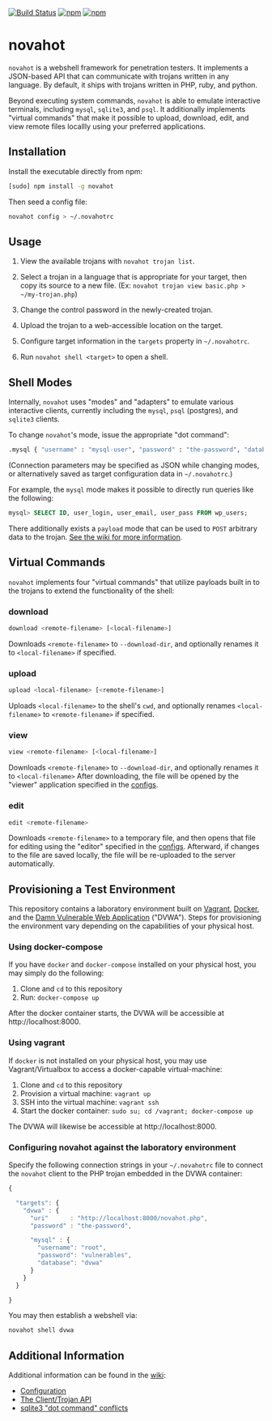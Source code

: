 [![Build Status](https://travis-ci.org/chrisallenlane/novahot.svg)](https://travis-ci.org/chrisallenlane/novahot)
[![npm](https://img.shields.io/npm/v/novahot.svg)]()
[![npm](https://img.shields.io/npm/dt/novahot.svg)]()


novahot
=======
`novahot` is a webshell framework for penetration testers. It implements a
JSON-based API that can communicate with trojans written in any language. By
default, it ships with trojans written in PHP, ruby, and python.

Beyond executing system commands, `novahot` is able to emulate interactive
terminals, including `mysql`, `sqlite3`, and `psql`. It additionally implements
"virtual commands" that make it possible to upload, download, edit, and view
remote files locallly using your preferred applications.


Installation
------------
Install the executable directly from npm:

```sh
[sudo] npm install -g novahot
```

Then seed a config file:

```sh
novahot config > ~/.novahotrc
```


Usage
-----
1. View the available trojans with `novahot trojan list`.

2. Select a trojan in a language that is appropriate for your target, then copy
   its source to a new file. (Ex: `novahot trojan view basic.php > ~/my-trojan.php`)

3. Change the control password in the newly-created trojan.

4. Upload the trojan to a web-accessible location on the target.

5. Configure target information in the `targets` property in `~/.novahotrc`.

6. Run `novahot shell <target>` to open a shell.


Shell Modes
-----------
Internally, `novahot` uses "modes" and "adapters" to emulate various
interactive clients, currently including the `mysql`, `psql` (postgres), and
`sqlite3` clients.

To change `novahot`'s mode, issue the appropriate "dot command":

```sh
.mysql { "username" : "mysql-user", "password" : "the-password", "database" : "the-database" }
```

(Connection parameters may be specified as JSON while changing modes, or
alternatively saved as target configuration data in `~/.novahotrc`.)

For example, the `mysql` mode makes it possible to directly run queries like
the following:

```sql
mysql> SELECT ID, user_login, user_email, user_pass FROM wp_users;
```

There additionally exists a `payload` mode that can be used to `POST` arbitrary
data to the trojan. [See the wiki for more information][payload-mode].


Virtual Commands
----------------
`novahot` implements four "virtual commands" that utilize payloads built in
to the trojans to extend the functionality of the shell:

### download ###
```sh
download <remote-filename> [<local-filename>]
```

Downloads `<remote-filename>` to `--download-dir`, and optionally renames it to
`<local-filename>` if specified.

### upload ###
```sh
upload <local-filename> [<remote-filename>]
```

Uploads `<local-filename>` to the shell's `cwd`, and optionally renames
`<local-filename>` to `<remote-filename>` if specified.

### view ###
```sh
view <remote-filename> [<local-filename>]
```

Downloads `<remote-filename>` to `--download-dir`, and optionally renames it to
`<local-filename>` After downloading, the file will be opened by the "viewer"
application specified in the [configs][configuration].

### edit ###
```sh
edit <remote-filename>
```

Downloads `<remote-filename>` to a temporary file, and then opens that file for
editing using the "editor" specified in the [configs][configuration].
Afterward, if changes to the file are saved locally, the file will be
re-uploaded to the server automatically.


Provisioning a Test Environment
-------------------------------
This repository contains a laboratory environment built on [Vagrant][],
[Docker][], and the [Damn Vulnerable Web Application][dvwa] ("DVWA").  Steps
for provisioning the environment vary depending on the capabilities of your
physical host.

### Using docker-compose ###
If you have `docker` and `docker-compose` installed on your physical host, you
may simply do the following:

1. Clone and `cd` to this repository
2. Run: `docker-compose up`

After the docker container starts, the DVWA will be accessible at
http://localhost:8000.

### Using vagrant ###
If `docker` is not installed on your physical host, you may use
Vagrant/Virtualbox to access a docker-capable virtual-machine:

1. Clone and `cd` to this repository
2. Provision a virtual machine: `vagrant up`
3. SSH into the virtual machine: `vagrant ssh`
4. Start the docker container: `sudo su; cd /vagrant; docker-compose up`

The DVWA will likewise be accessible at http://localhost:8000.

### Configuring novahot against the laboratory environment ###
Specify the following connection strings in your `~/.novahotrc` file to connect
the `novahot` client to the PHP trojan embedded in the DVWA container:

```javascript
{

  "targets": {
    "dvwa" : {
      "uri"      : "http://localhost:8000/novahot.php",
      "password" : "the-password",

      "mysql" : {
        "username": "root",
        "password": "vulnerables",
        "database": "dvwa"
      }
    }
  }

}
```

You may then establish a webshell via:

```sh
novahot shell dvwa
```

Additional Information
----------------------
Additional information can be found in the [wiki][]:

- [Configuration][configuration]
- [The Client/Trojan API][api]
- [sqlite3 "dot command" conflicts][sqlite-dotcommands]

[Docker]:             https://www.docker.com/
[Vagrant]:            https://www.vagrantup.com/
[api]:                https://github.com/chrisallenlane/novahot/wiki/The-Client-Trojan-API
[configuration]:      https://github.com/chrisallenlane/novahot/wiki/Configuring
[dvwa]:               http://www.dvwa.co.uk/
[payload-mode]:       https://github.com/chrisallenlane/novahot/wiki/The-Client-Trojan-API#payload-mode
[sqlite-dotcommands]: https://github.com/chrisallenlane/novahot/wiki/SQLite3-Mode-%22dot-command%22-Conflicts
[wiki]:               https://github.com/chrisallenlane/novahot/wiki
